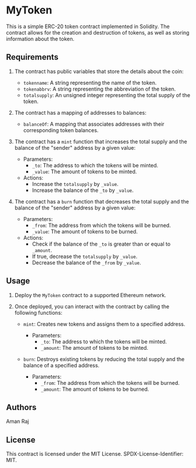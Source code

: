 # MyToken

This is a simple ERC-20 token contract implemented in Solidity. The contract allows for the creation and destruction of tokens, as well as storing information about the token.

## Requirements

1. The contract has public variables that store the details about the coin:
   - `tokenname`: A string representing the name of the token.
   - `tokenabbrv`: A string representing the abbreviation of the token.
   - `totalsupply`: An unsigned integer representing the total supply of the token.

2. The contract has a mapping of addresses to balances:
   - `balanceOf`: A mapping that associates addresses with their corresponding token balances.

3. The contract has a `mint` function that increases the total supply and the balance of the "sender" address by a given value:
   - Parameters:
     - `_to`: The address to which the tokens will be minted.
     - `_value`: The amount of tokens to be minted.
   - Actions:
     - Increase the `totalsupply` by `_value`.
     - Increase the balance of the `_to` by `_value`.

4. The contract has a `burn` function that decreases the total supply and the balance of the "sender" address by a given value:
   - Parameters:
     - `_from`: The address from which the tokens will be burned.
     - `_value`: The amount of tokens to be burned.
   - Actions:
     - Check if the balance of the `_to` is greater than or equal to `_amount`.
     - If true, decrease the `totalsupply` by `_value`.
     - Decrease the balance of the `_from` by `_value`.

## Usage

1. Deploy the `MyToken` contract to a supported Ethereum network.

2. Once deployed, you can interact with the contract by calling the following functions:

   - `mint`: Creates new tokens and assigns them to a specified address.
     - Parameters:
       - `_to`: The address to which the tokens will be minted.
       - `_amount`: The amount of tokens to be minted.

   - `burn`: Destroys existing tokens by reducing the total supply and the balance of a specified address.
     - Parameters:
       - `_from`: The address from which the tokens will be burned.
       - `_amount`: The amount of tokens to be burned.

## Authors

Aman Raj  

## License

This contract is licensed under the MIT License. SPDX-License-Identifier: MIT.
